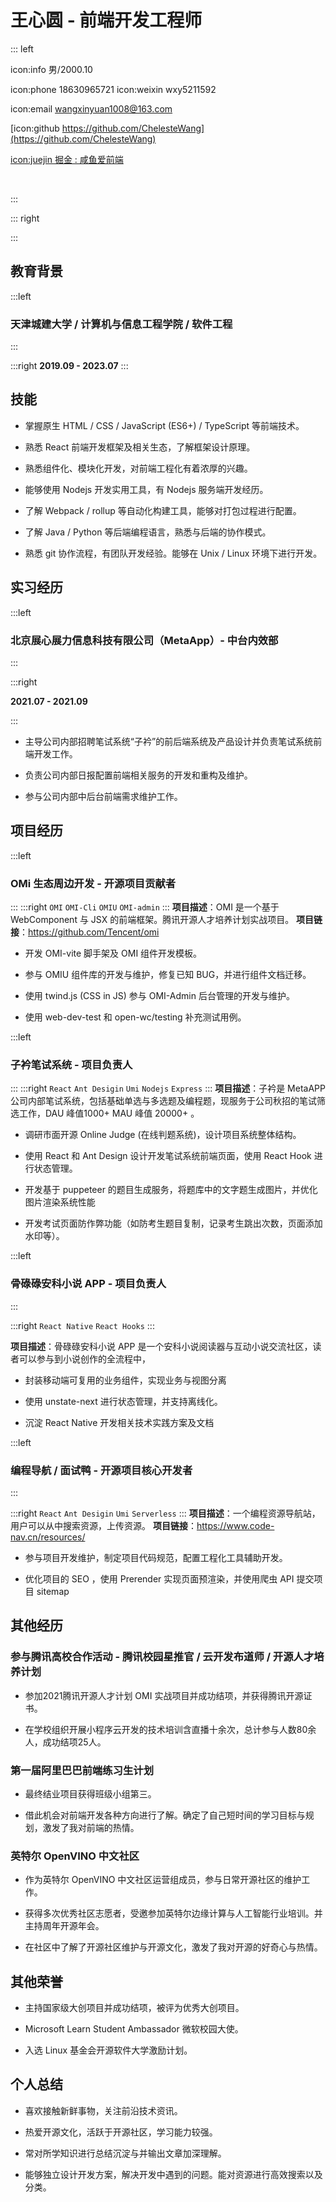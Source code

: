 # 王心圆 - 前端开发工程师

::: left

icon:info 男/2000.10

icon:phone 18630965721  icon:weixin wxy5211592

icon:email <wangxinyuan1008@163.com>

[icon:github https://github.com/ChelesteWang](https://github.com/ChelesteWang)

[icon:juejin 掘金 : 咸鱼爱前端](https://juejin.cn/user/43636197953101)

<br>

:::

::: right

:::

## 教育背景

:::left

### 天津城建大学 / 计算机与信息工程学院 / 软件工程

:::

:::right
**2019.09 - 2023.07**
:::

## 技能

*   掌握原生 HTML / CSS / JavaScript (ES6+) / TypeScript 等前端技术。

*   熟悉 React 前端开发框架及相关生态，了解框架设计原理。

*   熟悉组件化、模块化开发，对前端工程化有着浓厚的兴趣。

*   能够使用 Nodejs 开发实用工具，有 Nodejs 服务端开发经历。

*   了解 Webpack / rollup 等自动化构建工具，能够对打包过程进行配置。

*   了解 Java / Python 等后端编程语言，熟悉与后端的协作模式。

*   熟悉 git 协作流程，有团队开发经验。能够在 Unix / Linux 环境下进行开发。

## 实习经历


:::left

### 北京展心展力信息科技有限公司（MetaApp）- 中台内效部

:::

:::right

**2021.07 - 2021.09**

:::

*   主导公司内部招聘笔试系统“子衿”的前后端系统及产品设计并负责笔试系统前端开发工作。

*   负责公司内部日报配置前端相关服务的开发和重构及维护。

*   参与公司内部中后台前端需求维护工作。

## 项目经历

:::left

### OMi 生态周边开发 - 开源项目贡献者

:::
:::right
`OMI` `OMI-Cli` `OMIU` `OMI-admin`
:::
**项目描述**：OMI 是一个基于 WebComponent 与 JSX 的前端框架。腾讯开源人才培养计划实战项目。
**项目链接**：<https://github.com/Tencent/omi>

*   开发 OMI-vite 脚手架及 OMI 组件开发模板。

*   参与 OMIU 组件库的开发与维护，修复已知 BUG，并进行组件文档迁移。

*   使用 twind.js (CSS in JS) 参与 OMI-Admin 后台管理的开发与维护。

*   使用 web-dev-test 和 open-wc/testing 补充测试用例。

:::left

### 子衿笔试系统 - 项目负责人

:::
:::right
`React` `Ant Desigin` `Umi` `Nodejs` `Express`
:::
**项目描述**：子衿是 MetaAPP 公司内部笔试系统，包括基础单选与多选题及编程题，现服务于公司秋招的笔试筛选工作，DAU 峰值1000+ MAU 峰值 20000+ 。

*   调研市面开源 Online Judge (在线判题系统)，设计项目系统整体结构。

*   使用 React 和 Ant Design 设计开发笔试系统前端页面，使用 React Hook 进行状态管理。

*   开发基于 puppeteer 的题目生成服务，将题库中的文字题生成图片，并优化图片渲染系统性能

*   开发考试页面防作弊功能（如防考生题目复制，记录考生跳出次数，页面添加水印等）。

:::left

### 骨碌碌安科小说 APP - 项目负责人

:::

:::right
`React Native` `React Hooks` 
:::


**项目描述**：骨碌碌安科小说 APP 是一个安科小说阅读器与互动小说交流社区，读者可以参与到小说创作的全流程中，

*   封装移动端可复用的业务组件，实现业务与视图分离

*   使用 unstate-next 进行状态管理，并支持离线化。

*   沉淀 React Native 开发相关技术实践方案及文档

:::left

### 编程导航 / 面试鸭 - 开源项目核心开发者

:::

:::right
`React` `Ant Desigin` `Umi` `Serverless`
:::
**项目描述**：一个编程资源导航站，用户可以从中搜索资源，上传资源。
**项目链接**：<https://www.code-nav.cn/resources/>

*   参与项目开发维护，制定项目代码规范，配置工程化工具辅助开发。

*   优化项目的 SEO ，使用 Prerender 实现页面预渲染，并使用爬虫 API 提交项目 sitemap

## 其他经历

### 参与腾讯高校合作活动 - 腾讯校园星推官 / 云开发布道师 / 开源人才培养计划

*   参加2021腾讯开源人才计划 OMI 实战项目并成功结项，并获得腾讯开源证书。

*   在学校组织开展小程序云开发的技术培训含直播十余次，总计参与人数80余人，成功结项25人。

### 第一届阿里巴巴前端练习生计划

*   最终结业项目获得班级小组第三。

*   借此机会对前端开发各种方向进行了解。确定了自己短时间的学习目标与规划，激发了我对前端的热情。

### 英特尔 OpenVINO 中文社区

*   作为英特尔 OpenVINO 中文社区运营组成员，参与日常开源社区的维护工作。

*   获得多次优秀社区志愿者，受邀参加英特尔边缘计算与人工智能行业培训。并主持周年开源年会。

*   在社区中了解了开源社区维护与开源文化，激发了我对开源的好奇心与热情。

## 其他荣誉

*   主持国家级大创项目并成功结项，被评为优秀大创项目。

*   Microsoft Learn Student Ambassador 微软校园大使。

*   入选 Linux 基金会开源软件大学激励计划。

## 个人总结

*   喜欢接触新鲜事物，关注前沿技术资讯。

*   热爱开源文化，活跃于开源社区，学习能力较强。

*   常对所学知识进行总结沉淀与并输出文章加深理解。

*   能够独立设计开发方案，解决开发中遇到的问题。能对资源进行高效搜索以及分类。
